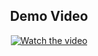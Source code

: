 <div align="center">

## Demo Video

[![Watch the video](https://img.youtube.com/vi/VIDEO_ID/0.jpg)](https://github.com/user-attachments/assets/15876a21-30e8-48ef-ae81-ff7706ee70ef)

</div>
